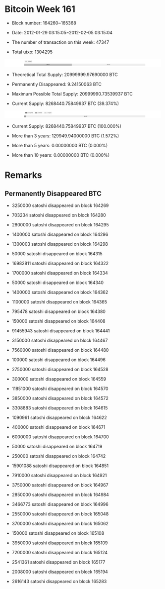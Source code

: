 # Bitcoin Week 161

- Block number: 164260~165368

- Date: 2012-01-29 03:15:05~2012-02-05 03:15:04

- The number of transaction on this week: 47347

- Total utxo: 1304295

![](../images/mined_week161.png)

- Theoretical Total Supply: 20999999.97690000 BTC

- Permanently Disappeared: 9.24150063 BTC

- Maximum Possible Total Supply: 20999990.73539937 BTC

- Current Supply: 8268440.75849937 BTC (39.374%)

![](../images/year_week161.png)


- Current Supply: 8268440.75849937 BTC (100.000%)

- More than 3 years: 129949.94000000 BTC (1.572%)

- More than 5 years: 0.00000000 BTC (0.000%)

- More than 10 years: 0.00000000 BTC (0.000%)

# Remarks

## Permanently Disappeared BTC

- 3250000 satoshi disappeared on block 164269

- 703234 satoshi disappeared on block 164280

- 2800000 satoshi disappeared on block 164295

- 1400000 satoshi disappeared on block 164296

- 1300003 satoshi disappeared on block 164298

- 50000 satoshi disappeared on block 164315

- 16982811 satoshi disappeared on block 164322

- 1700000 satoshi disappeared on block 164334

- 50000 satoshi disappeared on block 164340

- 1400000 satoshi disappeared on block 164362

- 1100000 satoshi disappeared on block 164365

- 795478 satoshi disappeared on block 164380

- 150000 satoshi disappeared on block 164408

- 91455943 satoshi disappeared on block 164441

- 3150000 satoshi disappeared on block 164467

- 7560000 satoshi disappeared on block 164480

- 100000 satoshi disappeared on block 164496

- 2750000 satoshi disappeared on block 164528

- 300000 satoshi disappeared on block 164559

- 11851000 satoshi disappeared on block 164570

- 3850000 satoshi disappeared on block 164572

- 3308883 satoshi disappeared on block 164615

- 1090961 satoshi disappeared on block 164622

- 400000 satoshi disappeared on block 164671

- 6000000 satoshi disappeared on block 164700

- 50000 satoshi disappeared on block 164719

- 250000 satoshi disappeared on block 164742

- 15901088 satoshi disappeared on block 164851

- 7910000 satoshi disappeared on block 164921

- 3750000 satoshi disappeared on block 164967

- 2850000 satoshi disappeared on block 164984

- 3466773 satoshi disappeared on block 164996

- 2550000 satoshi disappeared on block 165048

- 3700000 satoshi disappeared on block 165062

- 150000 satoshi disappeared on block 165108

- 3950000 satoshi disappeared on block 165109

- 7200000 satoshi disappeared on block 165124

- 2541361 satoshi disappeared on block 165177

- 2008000 satoshi disappeared on block 165194

- 2616143 satoshi disappeared on block 165283

